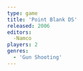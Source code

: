 ```yaml
---
type: game
title: 'Point Blank DS'
released: 2006
editors: 
  -Namco
players: 2
genres:
  - 'Gun Shooting'
---
```


